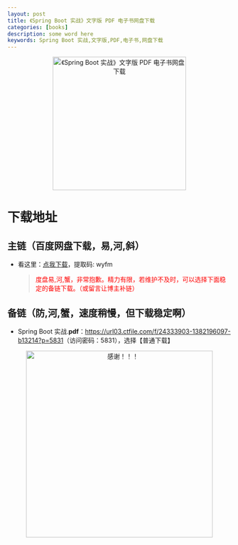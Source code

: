 ```yaml
---
layout: post
title: 《Spring Boot 实战》文字版 PDF 电子书网盘下载
categories: [books]
description: some word here
keywords: Spring Boot 实战,文字版,PDF,电子书,网盘下载
---
```


<div align="center"><img src="https://pic.imgdb.cn/item/67063759d29ded1a8c7dd77d.png" alt="《Spring Boot 实战》文字版 PDF 电子书网盘下载" width="300px" height="auto"></div>

# 下载地址

## 主链（百度网盘下载，易,河,斜）

- 看这里：[点我下载](https://pan.baidu.com/s/1iMXUbSbtZQZjDcqDmnWUyw?pwd=wyfm)，提取码: wyfm

  > <p style="color:red" >度盘易,河,蟹，非常抱歉。精力有限，若维护不及时，可以选择下面稳定的备链下载。（或留言让博主补链）</p>

## 备链（防,河,蟹，速度稍慢，但下载稳定啊）

- Spring Boot 实战.**pdf**：<https://url03.ctfile.com/f/24333903-1382196097-b13214?p=5831>（访问密码：5831），选择【普通下载】

<div align="center"><img src="https://pic.imgdb.cn/item/6707df6bd29ded1a8ce37031.gif" alt="感谢！！！" width="420px" height="auto"/></div>
